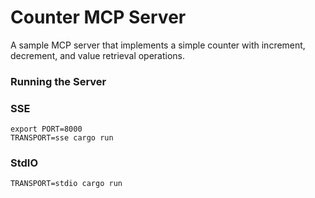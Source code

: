 # Counter MCP Server

A sample MCP server that implements a simple counter with increment, decrement, and value retrieval operations.

### Running the Server

### SSE

```shell
export PORT=8000
TRANSPORT=sse cargo run
```

### StdIO

```shell
TRANSPORT=stdio cargo run
```

